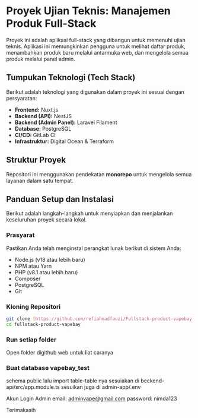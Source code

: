 # Proyek Ujian Teknis: Manajemen Produk Full-Stack

Proyek ini adalah aplikasi full-stack yang dibangun untuk memenuhi ujian teknis. Aplikasi ini memungkinkan pengguna untuk melihat daftar produk, menambahkan produk baru melalui antarmuka web, dan mengelola semua produk melalui panel admin.

## Tumpukan Teknologi (Tech Stack)

Berikut adalah teknologi yang digunakan dalam proyek ini sesuai dengan persyaratan:

* **Frontend:** Nuxt.js
* **Backend (API):** NestJS
* **Backend (Admin Panel):** Laravel Filament
* **Database:** PostgreSQL
* **CI/CD:** GitLab CI
* **Infrastruktur:** Digital Ocean & Terraform

## Struktur Proyek

Repositori ini menggunakan pendekatan **monorepo** untuk mengelola semua layanan dalam satu tempat.

## Panduan Setup dan Instalasi

Berikut adalah langkah-langkah untuk menyiapkan dan menjalankan keseluruhan proyek secara lokal.

### Prasyarat

Pastikan Anda telah menginstal perangkat lunak berikut di sistem Anda:
* Node.js (v18 atau lebih baru)
* NPM atau Yarn
* PHP (v8.1 atau lebih baru)
* Composer
* PostgreSQL
* Git

###  Kloning Repositori
```bash
git clone [https://github.com/refiahmadfauzi/Fullstack-product-vapebay.git](https://github.com/refiahmadfauzi/Fullstack-product-vapebay.git)
cd fullstack-product-vapebay
```
###  Run setiap folder
Open folder digithub web untuk liat caranya

### Buat database vapebay_test
schema public
lalu import table-table nya
sesuiakan di beckend-api/src/app.module.ts
sesuikan juga di admin-app/.env

Akun Login Admin
email: adminvape@gmail.com
password: nimda123


Terimakasih


